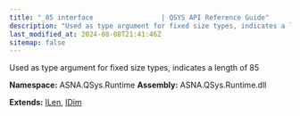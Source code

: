 ```yaml
---
title: "_85 interface                 | QSYS API Reference Guide"
description: "Used as type argument for fixed size types, indicates a length of 85  "
last_modified_at: 2024-08-08T21:41:46Z
sitemap: false
---
```


Used as type argument for fixed size types, indicates a length of 85 

**Namespace:** ASNA.QSys.Runtime
**Assembly:** ASNA.QSys.Runtime.dll

**Extends:** [ILen](/reference/runtime/qsys-runtime/i-len.html), [IDim](/reference/runtime/qsys-runtime/i-dim.html)
<br>
<br>
